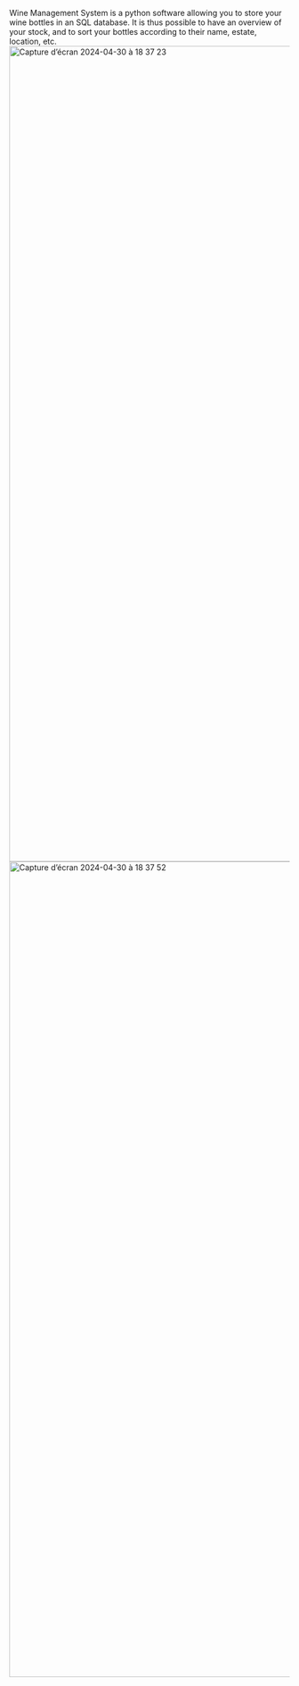 Wine Management System is a python software allowing you to store your wine bottles in an SQL database. It is thus possible to have an overview of your stock, and to sort your bottles according to their name, estate, location, etc.
<img width="1462" alt="Capture d’écran 2024-04-30 à 18 37 23" src="https://github.com/AndreFRAPPIER/WMS/assets/114924902/4e7e6f0d-e1df-4e7e-a7a0-0855ee983a35">
<img width="1462" alt="Capture d’écran 2024-04-30 à 18 37 52" src="https://github.com/AndreFRAPPIER/WMS/assets/114924902/9eec28a2-5c16-4bc2-a186-d22f412c3732">
